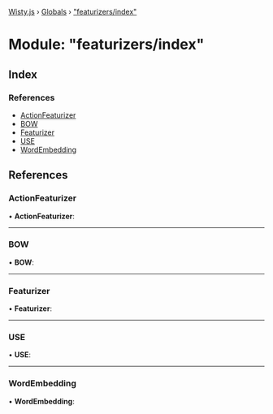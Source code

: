 [Wisty.js](../README.md) › [Globals](../globals.md) › ["featurizers/index"](_featurizers_index_.md)

# Module: "featurizers/index"

## Index

### References

* [ActionFeaturizer](_featurizers_index_.md#actionfeaturizer)
* [BOW](_featurizers_index_.md#bow)
* [Featurizer](_featurizers_index_.md#featurizer)
* [USE](_featurizers_index_.md#use)
* [WordEmbedding](_featurizers_index_.md#wordembedding)

## References

###  ActionFeaturizer

• **ActionFeaturizer**:

___

###  BOW

• **BOW**:

___

###  Featurizer

• **Featurizer**:

___

###  USE

• **USE**:

___

###  WordEmbedding

• **WordEmbedding**:
